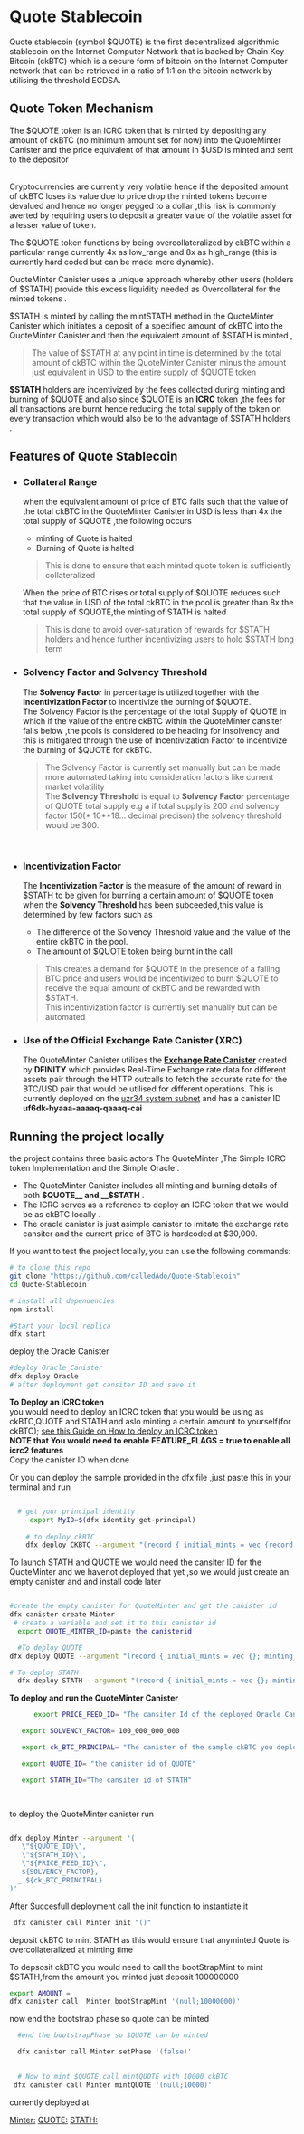 # Quote Stablecoin

Quote stablecoin (symbol $QUOTE) is the first decentralized algorithmic stablecoin on the Internet Computer Network that is backed by Chain Key Bitcoin (ckBTC) which is a secure form of bitcoin on the Internet Computer network that can be retrieved in a ratio of 1:1 on the bitcoin network by utilising the threshold ECDSA.<br>

## Quote Token Mechanism

The  $QUOTE token is an ICRC token that is minted by depositing any amount of ckBTC (no minimum amount set for now) into the QuoteMinter Canister and the price equivalent of that amount in $USD is minted and sent to the depositor <br><br>

Cryptocurrencies are currently very volatile hence if the deposited amount of ckBTC loses its value due to price drop the minted tokens become devalued and hence no longer pegged to a dollar ,this risk is commonly averted by requiring users to deposit a greater value of the volatile asset for a lesser value of token.

 The $QUOTE token functions by being overcollateralized by ckBTC within a particular range currently 4x as low_range and 8x as high_range (this is currently hard coded but can be made more dynamic).<br>

QuoteMinter Canister uses a unique approach whereby other users (holders of $STATH) provide this excess liquidity needed as Overcollateral for the minted tokens .<br>


$STATH is minted by calling the mintSTATH method in the QuoteMinter Canister which initiates a deposit of a specified amount of ckBTC into the QuoteMinter Canister and then the equivalent amount of $STATH is minted ,
>The value of $STATH at any point in time is determined by the total amount of ckBTC within the QuoteMinter Canister minus the amount just equivalent in USD to the entire supply of $QUOTE token<br>

**$STATH** holders are incentivized by the fees collected during minting and burning of $QUOTE and also since $QUOTE is an __ICRC__ token ,the fees for all transactions are burnt hence reducing the total supply of the token on every transaction which would also be to the advantage of $STATH holders .


## Features of Quote Stablecoin

* ### Collateral Range <br>
   when the equivalent amount of price of BTC falls such that the value of the total ckBTC in the QuoteMinter Canister in USD is less than 4x the total supply of $QUOTE ,the following occurs
  * minting of Quote is halted 
  * Burning of Quote is halted
  
  >This is done to ensure that each minted quote token is sufficiently collateralized <br>

  When the price of BTC rises or total supply of $QUOTE reduces such that the value in USD of the total ckBTC in the pool is greater than 8x the total supply of $QUOTE,the minting of STATH is halted<br>

  >This is done to avoid over-saturation of rewards for $STATH holders and hence further incentivizing users to hold $STATH long term<br>


* ### Solvency Factor and Solvency Threshold<br>
   The __Solvency Factor__ in percentage is utilized together with the __Incentivization Factor__ to incentivize the burning of $QUOTE.<br>
   The Solvency Factor is the percentage of the total Supply of QUOTE in which if the value of the entire ckBTC within the QuoteMinter cansiter falls below ,the pools is considered to be heading for Insolvency and this is mitigated through the use  of Incentivization Factor to incentivize the burning of $QUOTE for ckBTC.
   >The Solvency Factor is currently set manually but can be made more automated taking into consideration factors like current market volatility <br>
   >The __Solvency  Threshold__ is equal to __Solvency Factor__ percentage of QUOTE total supply e.g a if total supply is 200 and solvency factor 150(* 10**18... decimal precison) the solvency threshold would be 300.
   <br>
* ### Incentivization Factor<br>
  The __Incentivization Factor__ is the measure of the amount of reward in $STATH to be given for burning a certain amount of $QUOTE token when the __Solvency Threshold__ has been subceeded,this value is determined by few factors such as 
  * The difference of the Solvency Threshold value and the value of the entire ckBTC in the pool.
  * The amount of $QUOTE token being burnt in the call
  >This creates a demand for $QUOTE in the presence of a falling BTC price and users would be incentivized to burn $QUOTE to receive the equal amount of ckBTC and be rewarded with $STATH.<br>
  >This incentivization factor is currently set manually but can be automated <br>

* ### Use of the Official Exchange Rate  Canister (XRC) <br>
  The QuoteMinter Canister utilizes the **[Exchange Rate Canister](https://internetcomputer.org/docs/current/developer-docs/integrations/exchange-rate/exchange-rate-canister)** created by **DFINITY** which provides Real-Time Exchange rate data for different assets pair through the HTTP outcalls  to fetch the accurate rate for the BTC/USD pair that would be utilised for different operations. This is currently deployed on the [uzr34 system subnet](https://dashboard.internetcomputer.org/subnet/uzr34-akd3s-xrdag-3ql62-ocgoh-ld2ao-tamcv-54e7j-krwgb-2gm4z-oqe) and has a canister ID __uf6dk-hyaaa-aaaaq-qaaaq-cai__ <br>


## Running the project locally
 
 the project contains three basic actors The QuoteMinter ,The Simple ICRC token Implementation and the Simple Oracle .

 * The QuoteMinter Canister includes all minting and burning details of both __$QUOTE__ and __$STATH__ .
 * The ICRC serves as a reference to deploy an ICRC token that we would be as ckBTC locally .
 * The oracle canister is just asimple canister to imitate the exchange rate cansiter and the current price of BTC is hardcoded at $30,000.<br>

If you want to test the  project locally, you can use the following commands:
 
```bash
# to clone this repo
git clone "https://github.com/calledAdo/Quote-Stablecoin"
cd Quote-Stablecoin

# install all dependencies
npm install

#Start your local replica
dfx start 
```
  deploy the Oracle Canister
``` bash
#deploy Oracle Canister
dfx deploy Oracle 
# after deployment get cansiter ID and save it 
```

**To Deploy an ICRC token**<br>
you would need to deploy an ICRC token that you would be using as ckBTC,QUOTE and STATH and  aslo minting  a certain amount to yourself(for ckBTC);
[see this Guide on How to deploy an ICRC token](https://internetcomputer.org/docs/current/tutorials/developer-journey/level-4/4.2-icrc-tokens)<br>
__NOTE that You would  need to enable FEATURE_FLAGS = true to enable all icrc2 features__<br>
Copy the canister ID when done <br>

Or you can deploy the sample provided in the dfx file ,just paste this in your terminal and run 

```bash

  # get your principal identity 
     export MyID=$(dfx identity get-principal)
  
    # to deploy ckBTC
    dfx deploy CKBTC --argument "(record { initial_mints = vec {record {account = record {owner = principal \"${MyID}\";};amount =100000000000000000000000000 }}; minting_account = record{ owner = principal \"${MyID}\"}; token_name = \"CKBitcoin\"; token_symbol = \"ckBTC\"; decimals = 18; transfer_fee = 100000000 })"

```
  
  To launch STATH and QUOTE we would need the cansiter ID for the QuoteMinter and we havenot deployed that yet ,so we would just create an empty canister and and install code later 

  ```bash

  #create the empty canister for QuoteMinter and get the canister id
  dfx canister create Minter
   # create a variable and set it to this canister id 
    export QUOTE_MINTER_ID=paste the canisterid 

    #To deploy QUOTE
  dfx deploy QUOTE --argument "(record { initial_mints = vec {}; minting_account = record{ owner = principal \"${QUOTE_MINTER_ID}\"}; token_name = \"Quote\"; token_symbol = \"QUOTE\"; decimals = 18; transfer_fee : 100000000 })"

  # To deploy STATH 
    dfx deploy STATH --argument "(record { initial_mints = vec {}; minting_account = record{ owner = principal \"${QUOTE_MINTER_ID}\"}; token_name = \"Stath\"; token_symbol = \"STATH\"; decimals = 18; transfer_fee : 100000000 })"
  ```

**To deploy and run the QuoteMinter Canister**
```bash
      export PRICE_FEED_ID= "The cansiter Id of the deployed Oracle Canister"

   export SOLVENCY_FACTOR= 100_000_000_000

   export ck_BTC_PRINCIPAL= "The canister of the sample ckBTC you deployed you just deployed"

   export QUOTE_ID= "the canister id of QUOTE"

   export STATH_ID="The cansiter id of STATH"

   
  ```
  to deploy the QuoteMinter canister run

  ```bash

  dfx deploy Minter --argument '(
     \"${QUOTE_ID}\",
     \"${STATH_ID}\",
     \"${PRICE_FEED_ID}\",
     ${SOLVENCY_FACTOR},
    _ ${ck_BTC_PRINCIPAL}
  )'
  ```

  After Succesfull deployment call the init function to instantiate it<br>
  ```bash
   dfx canister call Minter init "()"
  ```

  deposit ckBTC to mint STATH as this would ensure that anyminted Quote is overcollateralized at minting time


  To depsosit ckBTC you would need to call the bootStrapMint to mint $STATH,from the amount you minted just deposit 100000000
  ```bash
  export AMOUNT = 
  dfx canister call  Minter bootStrapMint '(null;10000000)' 
```

 now end the bootstrap phase so quote can be minted 
```bash
  #end the bootstrapPhase so $QUOTE can be minted

  dfx canister call Minter setPhase '(false)' 
  

  # Now to mint $QUOTE,call mintQUOTE with 10000 ckBTC
 dfx canister call Minter mintQUOTE '(null;10000)'

  ```

currently deployed at 

 [Minter:](https://a4gq6-oaaaa-aaaab-qaa4q-cai.raw.icp0.io/?id=zuwwm-rqaaa-aaaal-adi6a-cai)
 [QUOTE:](https://a4gq6-oaaaa-aaaab-qaa4q-cai.raw.icp0.io/?id=ztxqy-4iaaa-aaaal-adi6q-cai)
 [STATH:](https://a4gq6-oaaaa-aaaab-qaa4q-cai.raw.icp0.io/?id=z2u3e-kaaaa-aaaal-adi7a-cai)
  

  




